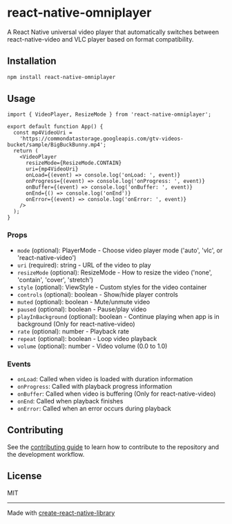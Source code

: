# react-native-omniplayer

A React Native universal video player that automatically switches between react-native-video and VLC player based on format compatibility.

## Installation

```sh
npm install react-native-omniplayer
```

## Usage


```tsx
import { VideoPlayer, ResizeMode } from 'react-native-omniplayer';

export default function App() {
  const mp4VideoUri =
    'https://commondatastorage.googleapis.com/gtv-videos-bucket/sample/BigBuckBunny.mp4';
  return (
    <VideoPlayer
      resizeMode={ResizeMode.CONTAIN}
      uri={mp4VideoUri}
      onLoad={(event) => console.log('onLoad: ', event)}
      onProgress={(event) => console.log('onProgress: ', event)}
      onBuffer={(event) => console.log('onBuffer: ', event)}
      onEnd={() => console.log('onEnd')}
      onError={(event) => console.log('onError: ', event)}
    />
  );
}
```

### Props

- `mode` (optional): PlayerMode - Choose video player mode ('auto', 'vlc', or 'react-native-video')
- `uri` (required): string - URL of the video to play
- `resizeMode` (optional): ResizeMode - How to resize the video ('none', 'contain', 'cover', 'stretch')
- `style` (optional): ViewStyle - Custom styles for the video container
- `controls` (optional): boolean - Show/hide player controls
- `muted` (optional): boolean - Mute/unmute video
- `paused` (optional): boolean - Pause/play video
- `playInBackground` (optional): boolean - Continue playing when app is in background (Only for react-native-video)
- `rate` (optional): number - Playback rate
- `repeat` (optional): boolean - Loop video playback
- `volume` (optional): number - Video volume (0.0 to 1.0)

### Events

- `onLoad`: Called when video is loaded with duration information
- `onProgress`: Called with playback progress information
- `onBuffer`: Called when video is buffering (Only for react-native-video)
- `onEnd`: Called when playback finishes
- `onError`: Called when an error occurs during playback

## Contributing

See the [contributing guide](CONTRIBUTING.md) to learn how to contribute to the repository and the development workflow.

## License

MIT

---

Made with [create-react-native-library](https://github.com/callstack/react-native-builder-bob)

